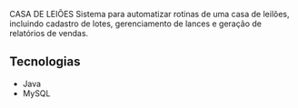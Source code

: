 CASA DE LEIÕES 
Sistema para automatizar rotinas de uma casa de leilões, incluindo cadastro de lotes, gerenciamento de lances e geração de relatórios de vendas.

## Tecnologias

- Java  
- MySQL
